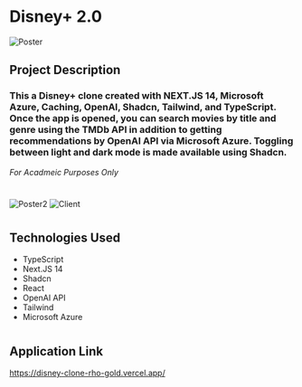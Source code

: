 # Disney+ 2.0 

![Poster](https://imgur.com/a/JZ7ACVF.png)

## Project Description

### This a Disney+ clone created with NEXT.JS 14, Microsoft Azure, Caching, OpenAI, Shadcn, Tailwind, and TypeScript. Once the app is opened, you can search movies by title and genre using the TMDb API in addition to getting recommendations by OpenAI API via Microsoft Azure. Toggling between light and dark mode is made available using Shadcn.

*For Acadmeic Purposes Only*

#
![Poster2](https://imgur.com/C1LoPpb.png)
![Client](https://imgur.com/a/O2pGeeH.png)
#

## Technologies Used
- TypeScript
- Next.JS 14
- Shadcn
- React
- OpenAI API
- Tailwind 
- Microsoft Azure
#

## Application Link

https://disney-clone-rho-gold.vercel.app/

